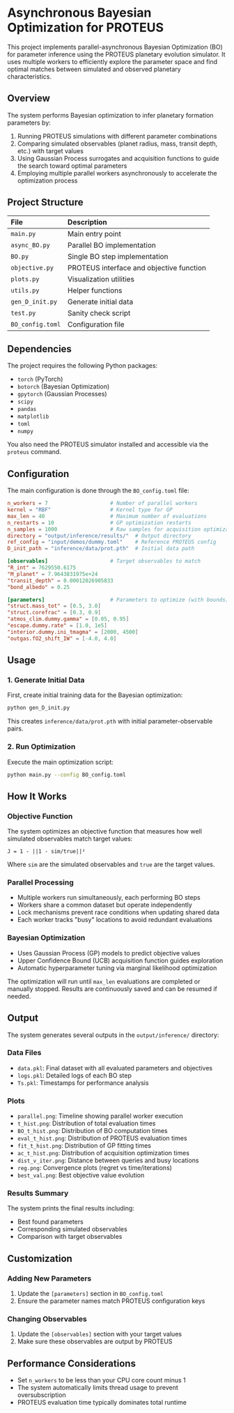 # Asynchronous Bayesian Optimization for PROTEUS

This project implements parallel-asynchronous Bayesian Optimization (BO) for parameter inference using the PROTEUS planetary evolution simulator. It uses multiple workers to efficiently explore the parameter space and find optimal matches between simulated and observed planetary characteristics.

## Overview

The system performs Bayesian optimization to infer planetary formation parameters by:
1. Running PROTEUS simulations with different parameter combinations
2. Comparing simulated observables (planet radius, mass, transit depth, etc.) with target values
3. Using Gaussian Process surrogates and acquisition functions to guide the search toward optimal parameters
4. Employing multiple parallel workers asynchronously to accelerate the optimization process

## Project Structure

| File               | Description                               |
|:-------------------|:------------------------------------------|
| `main.py`          | Main entry point                          |
| `async_BO.py`      | Parallel BO implementation                |
| `BO.py`            | Single BO step implementation             |
| `objective.py`     | PROTEUS interface and objective function  |
| `plots.py`         | Visualization utilities                   |
| `utils.py`         | Helper functions                          |
| `gen_D_init.py`    | Generate initial data                     |
| `test.py`          | Sanity check script                       |
| `BO_config.toml`   | Configuration file                        |


## Dependencies

The project requires the following Python packages:
- `torch` (PyTorch)
- `botorch` (Bayesian Optimization)
- `gpytorch` (Gaussian Processes)
- `scipy`
- `pandas`
- `matplotlib`
- `toml`
- `numpy`

You also need the PROTEUS simulator installed and accessible via the `proteus` command.

## Configuration

The main configuration is done through the `BO_config.toml` file:

```toml
n_workers = 7                    # Number of parallel workers
kernel = "RBF"                   # Kernel type for GP
max_len = 40                     # Maximum number of evaluations
n_restarts = 10                  # GP optimization restarts
n_samples = 1000                 # Raw samples for acquisition optimization
directory = "output/inference/results/"  # Output directory
ref_config = "input/demos/dummy.toml"    # Reference PROTEUS config
D_init_path = "inference/data/prot.pth"  # Initial data path

[observables]                    # Target observables to match
"R_int" = 7629550.6175
"M_planet" = 7.9643831975e+24
"transit_depth" = 0.00012026905833
"bond_albedo" = 0.25

[parameters]                     # Parameters to optimize (with bounds)
"struct.mass_tot" = [0.5, 3.0]
"struct.corefrac" = [0.3, 0.9]
"atmos_clim.dummy.gamma" = [0.05, 0.95]
"escape.dummy.rate" = [1.0, 1e5]
"interior.dummy.ini_tmagma" = [2000, 4500]
"outgas.fO2_shift_IW" = [-4.0, 4.0]
```

## Usage

### 1. Generate Initial Data

First, create initial training data for the Bayesian optimization:

```bash
python gen_D_init.py
```

This creates `inference/data/prot.pth` with initial parameter-observable pairs.

### 2. Run Optimization

Execute the main optimization script:

```bash
python main.py --config BO_config.toml
```


## How It Works

### Objective Function

The system optimizes an objective function that measures how well simulated observables match target values:

```
J = 1 - ||1 - sim/true||²
```

Where `sim` are the simulated observables and `true` are the target values.

### Parallel Processing

- Multiple workers run simultaneously, each performing BO steps
- Workers share a common dataset but operate independently
- Lock mechanisms prevent race conditions when updating shared data
- Each worker tracks "busy" locations to avoid redundant evaluations

### Bayesian Optimization

- Uses Gaussian Process (GP) models to predict objective values
- Upper Confidence Bound (UCB) acquisition function guides exploration
- Automatic hyperparameter tuning via marginal likelihood optimization

The optimization will run until `max_len` evaluations are completed or manually stopped. Results are continuously saved and can be resumed if needed.


## Output

The system generates several outputs in the `output/inference/` directory:

### Data Files
- `data.pkl`: Final dataset with all evaluated parameters and objectives
- `logs.pkl`: Detailed logs of each BO step
- `Ts.pkl`: Timestamps for performance analysis

### Plots
- `parallel.png`: Timeline showing parallel worker execution
- `t_hist.png`: Distribution of total evaluation times
- `BO_t_hist.png`: Distribution of BO computation times
- `eval_t_hist.png`: Distribution of PROTEUS evaluation times
- `fit_t_hist.png`: Distribution of GP fitting times
- `ac_t_hist.png`: Distribution of acquisition optimization times
- `dist_v_iter.png`: Distance between queries and busy locations
- `reg.png`: Convergence plots (regret vs time/iterations)
- `best_val.png`: Best objective value evolution

### Results Summary
The system prints the final results including:
- Best found parameters
- Corresponding simulated observables
- Comparison with target observables

## Customization

### Adding New Parameters
1. Update the `[parameters]` section in `BO_config.toml`
2. Ensure the parameter names match PROTEUS configuration keys

### Changing Observables
1. Update the `[observables]` section with your target values
2. Make sure these observables are output by PROTEUS


## Performance Considerations

- Set `n_workers` to be less than your CPU core count minus 1
- The system automatically limits thread usage to prevent oversubscription
- PROTEUS evaluation time typically dominates total runtime
